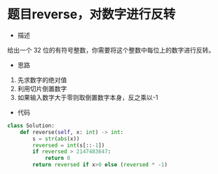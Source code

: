 # 题目reverse，对数字进行反转

- 描述

给出一个 32 位的有符号整数，你需要将这个整数中每位上的数字进行反转。

- 思路

1. 先求数字的绝对值
2. 利用切片倒置数字
3. 如果输入数字大于零则取倒置数字本身，反之乘以-1

- 代码

```python
class Solution:
    def reverse(self, x: int) -> int:
        s = str(abs(x))
        reversed = int(s[::-1])
        if reversed > 2147483647:
            return 0
        return reversed if x>0 else (reversed * -1)
```
